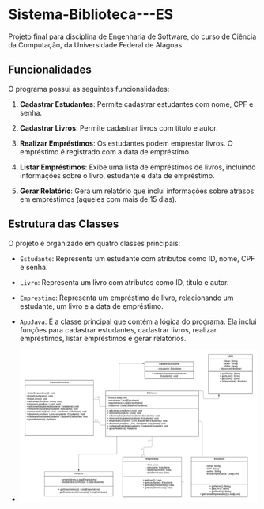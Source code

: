 # Sistema-Biblioteca---ES
Projeto final para disciplina de Engenharia de Software, do curso de Ciência da Computação, da Universidade Federal de Alagoas.
## Funcionalidades

O programa possui as seguintes funcionalidades:

1. **Cadastrar Estudantes**: Permite cadastrar estudantes com nome, CPF e senha.

2. **Cadastrar Livros**: Permite cadastrar livros com título e autor.

3. **Realizar Empréstimos**: Os estudantes podem emprestar livros. O empréstimo é registrado com a data de empréstimo.

4. **Listar Empréstimos**: Exibe uma lista de empréstimos de livros, incluindo informações sobre o livro, estudante e data de empréstimo.

5. **Gerar Relatório**: Gera um relatório que inclui informações sobre atrasos em empréstimos (aqueles com mais de 15 dias).

## Estrutura das Classes

O projeto é organizado em quatro classes principais:

- `Estudante`: Representa um estudante com atributos como ID, nome, CPF e senha.

- `Livro`: Representa um livro com atributos como ID, título e autor.

- `Emprestimo`: Representa um empréstimo de livro, relacionando um estudante, um livro e a data de empréstimo.

- `AppJava`: É a classe principal que contém a lógica do programa. Ela inclui funções para cadastrar estudantes, cadastrar livros, realizar empréstimos, listar empréstimos e gerar relatórios.
- ![Diagrama UML](https://github.com/viniciuscavalcantte/Sistema-Biblioteca---ES/blob/main/Diagrama%20UML%20ES.png?raw=true)
